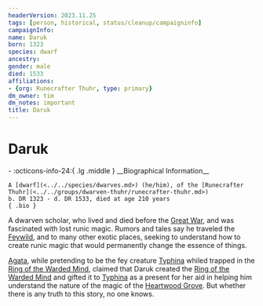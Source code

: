 ```yaml
---
headerVersion: 2023.11.25
tags: [person, historical, status/cleanup/campaigninfo]
campaignInfo:
name: Daruk
born: 1323
species: dwarf
ancestry:
gender: male
died: 1533
affiliations:
- {org: Runecrafter Thuhr, type: primary}
dm_owner: tim
dm_notes: important
title: Daruk
---
```

# Daruk
<div class="grid cards ext-narrow-margin ext-one-column" markdown>
- :octicons-info-24:{ .lg .middle } __Biographical Information__

    A [dwarf](<../../species/dwarves.md>) (he/him), of the [Runecrafter Thuhr](<../../groups/dwarven-thuhr/runecrafter-thuhr.md>)  
    b. DR 1323 - d. DR 1533, died at age 210 years  
    { .bio }

</div>




A dwarven scholar, who lived and died before the [Great War](<../../events/1500s/great-war.md>), and was fascinated with lost runic magic. Rumors and tales say he traveled the [Feywild](<../../cosmology/feywild.md>), and to many other exotic places, seeking to understand how to create runic magic that would permanently change the essence of things. 


[Agata](<../fey/agata.md>), while pretending to be the fey creature [Typhina](<../fey/typhina.md>) whiled trapped in the [Ring of the Warded Mind](<../../campaigns/dunmari-frontier-campaign/treasure/ring-of-the-warded-mind.md>), claimed that Daruk created the [Ring of the Warded Mind](<../../campaigns/dunmari-frontier-campaign/treasure/ring-of-the-warded-mind.md>) and gifted it to [Typhina](<../fey/typhina.md>) as a present for her aid in helping him understand the nature of the magic of the [Heartwood Grove](<../../gazetteer/extraplanar/feywild/amberglow/heartwood-grove.md>). But whether there is any truth to this story, no one knows. 


